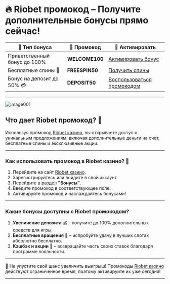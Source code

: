 # 🔥 Riobet промокод – Получите дополнительные бонусы прямо сейчас!

| 🎁 **Тип бонуса**               | 🔑 **Промокод**      | 🔗 **Активировать**                                     |
|---------------------------------|----------------------|--------------------------------------------------------|
| Приветственный бонус до 100%    | **WELCOME100**       | [Активировать бонус](https://brandplay.link/dtx89f2L)  |
| Бесплатные спины 🎡             | **FREESPIN50**       | [Получить спины](https://brandplay.link/dtx89f2L)      |
| Бонус на депозит до 50% 💳      | **DEPOSIT50**        | [Воспользоваться промокодом](https://brandplay.link/dtx89f2L) |

---
![image001](https://github.com/user-attachments/assets/75455cc9-6685-4554-a7fc-141479d5bab2)

## Что дает Riobet промокод? 🌟

Используя промокод [Riobet казино](https://brandplay.link/dtx89f2L), вы открываете доступ к уникальным предложениям, включая дополнительные деньги на счет, бесплатные спины и эксклюзивные акции.  

---

### Как использовать промокод в Riobet казино? 📝

1. Перейдите на сайт [Riobet казино](https://brandplay.link/dtx89f2L).  
2. Зарегистрируйтесь или войдите в свой аккаунт.  
3. Перейдите в раздел **"Бонусы"**.  
4. Введите промокод в соответствующее поле.  
5. Активируйте промокод и наслаждайтесь бонусами!  

---

### Какие бонусы доступны с Riobet промокодом?

1. **Увеличение депозита** 💰 – получите до 100% дополнительных средств для игры.  
2. **Бесплатные вращения** 🎰 – испробуйте удачу в лучших слотах абсолютно бесплатно.  
3. **Кэшбэк и акции** 🤑 – возвращайте часть своих ставок благодаря программе лояльности.  

---

🎯 Не упустите свой шанс увеличить выигрыш! Промокоды [Riobet казино](https://brandplay.link/dtx89f2L) действуют ограниченное время, поэтому активируйте их уже сегодня!  

---

